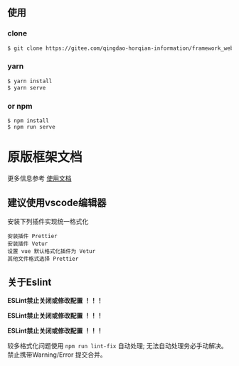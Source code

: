 <!--
 * @LastEditTime: 2021-06-18 11:55:10
 * @Description: 
 * @Tags: 
 * @FilePath: /framework_web/README.md
-->

## 使用

### clone

```bash
$ git clone https://gitee.com/qingdao-horqian-information/framework_web.git
```

### yarn

```bash
$ yarn install
$ yarn serve
```

### or npm

```
$ npm install
$ npm run serve
```

# 原版框架文档

更多信息参考 [使用文档](https://iczer.gitee.io/vue-antd-admin-docs)

## 建议使用vscode编辑器

安装下列插件实现统一格式化

```
安装插件 Prettier 
安装插件 Vetur 
设置 vue 默认格式化插件为 Vetur
其他文件格式选择 Prettier
```

## 关于Eslint

**ESLint禁止关闭或修改配置 ！！！**

**ESLint禁止关闭或修改配置 ！！！**

**ESLint禁止关闭或修改配置 ！！！**

较多格式化问题使用 `npm run lint-fix` 自动处理; 无法自动处理务必手动解决。禁止携带Warning/Error 提交合并。
